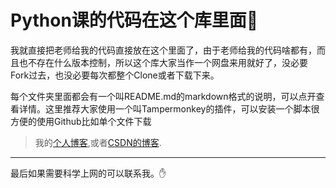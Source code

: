# Python课的代码在这个库里面📌
我就直接把老师给我的代码直接放在这个里面了，由于老师给我的代码啥都有，而且也不存在什么版本控制，所以这个库大家当作一个网盘来用就好了，没必要Fork过去，也没必要每次都整个Clone或者下载下来。

每个文件夹里面都会有一个叫README.md的markdown格式的说明，可以点开查看详情。这里推荐大家使用一个叫Tampermonkey的插件，可以安装一个脚本很方便的使用Github比如单个文件下载

>我的[个人博客]( https://mrliuxchn.github.io/ ),或者[CSDN的博客](https://blog.csdn.net/Ys_Hentai).

---

最后如果需要科学上网的可以联系我。✋
